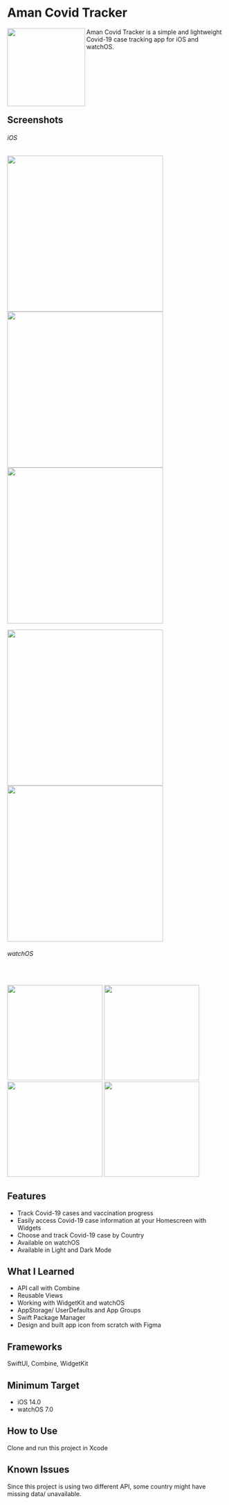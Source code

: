 # Aman Covid Tracker

<img align="left" src="https://user-images.githubusercontent.com/53443317/178113306-6ca60b84-e277-458f-bde3-2828b10dbf36.png" width="180" height="180">
Aman Covid Tracker is a simple and lightweight Covid-19 case tracking app for iOS and watchOS.

<br />
<br />
<br />
<br />
<br />
<br />
<br />
<br />

## Screenshots

###### iOS

<p float="top">
  <img src="https://user-images.githubusercontent.com/53443317/179368501-dafe2700-966b-41af-a3c7-764113018735.PNG" height="360" />
  <img src="https://user-images.githubusercontent.com/53443317/179369221-9c4c266c-a760-4264-8110-c8a6ec48f9a2.gif" height="360" /> 
  <img src="https://user-images.githubusercontent.com/53443317/179368570-3abff69d-3346-4ee6-ad48-83ce622efd0f.PNG" height="360" />
  
</p>

<p float="top">
  <img src="https://user-images.githubusercontent.com/53443317/179370471-932490ce-9ef5-49ec-8c11-c55d2b5e5285.gif" height="360" />
  <img src="https://user-images.githubusercontent.com/53443317/179370379-e35f60ce-75aa-43a6-9186-74962f4326b4.gif" height="360" />
</p>

###### watchOS

<br />

<p float="center">
  <img src="https://user-images.githubusercontent.com/53443317/179369694-437784e3-37a4-43cd-8ac1-a5c399918b09.PNG" height="220" />
  <img src="https://user-images.githubusercontent.com/53443317/179369731-c4ccdf89-4786-4659-83c7-fc6968092d00.PNG" height="220" /> 
  <img src="https://user-images.githubusercontent.com/53443317/179369732-e9b6237e-3289-4138-9ddd-845352cc7256.PNG" height="220" />
  <img src="https://user-images.githubusercontent.com/53443317/179369735-ccee14b2-6274-4d1a-9782-87aeff563845.PNG" height="220" />
</p>


## Features
* Track Covid-19 cases and vaccination progress
* Easily access Covid-19 case information at your Homescreen with Widgets
* Choose and track Covid-19 case by Country
* Available on watchOS
* Available in Light and Dark Mode

## What I Learned
* API call with Combine
* Reusable Views
* Working with WidgetKit and watchOS
* AppStorage/ UserDefaults and App Groups
* Swift Package Manager
* Design and built app icon from scratch with Figma

## Frameworks
SwiftUI, Combine, WidgetKit

## Minimum Target
* iOS 14.0
* watchOS 7.0

## How to Use
Clone and run this project in Xcode

## Known Issues
Since this project is using two different API, some country might have missing data/ unavailable.
